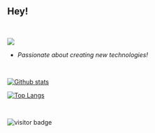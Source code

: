 ## Hey!
&nbsp;

<p>
  <img src="https://skillicons.dev/icons?i=c,linux" />
</p>

- *Passionate about creating new technologies!*

&nbsp;

<a href="#">![Github stats](https://github-readme-stats.vercel.app/api?username=pandfun&show_icons=true&count_private=true&theme=blueberry&hide_border=true)</a>

<a href="#">![Top Langs](https://github-readme-stats-lake-gamma.vercel.app/api/top-langs/?username=pandfun&layout=compact&theme=blueberry&count_private=true&hide_border=true&hide=Makefile,Roff)</a>

&nbsp;

![visitor badge](https://visitor-badge.laobi.icu/badge?page_id=pandfun.pandfun&left_text=Profile%20Views&format=true&right_color=blueviolet)

<!-- 

Custom Theme:

<a href="#">![Top Langs](https://github-readme-stats-lake-gamma.vercel.app/api/top-langs/?username=pandfun&layout=compact&title_color=fff&icon_color=79ff97&text_color=9f9f9f&bg_color=151515&count_private=true&hide_border=true)</a>
  
<a href="#">![Github stats](https://github-readme-stats.vercel.app/api?username=pandfun&show_icons=true&count_private=true&title_color=fff&icon_color=79ff97&text_color=9f9f9f&bg_color=151515&hide_border=true)</a> 



Blueberry Theme:

<a href="#">![Github stats](https://github-readme-stats.vercel.app/api?username=pandfun&show_icons=true&count_private=true&theme=blueberry&hide_border=true)</a>

<a href="#">![Top Langs](https://github-readme-stats-lake-gamma.vercel.app/api/top-langs/?username=pandfun&layout=compact&theme=blueberry&count_private=true&hide_border=true&hide=Makefile,Roff)</a>


Ayu Dark:

<a href="#">![Github stats](https://github-readme-stats.vercel.app/api?username=pandfun&show_icons=true&count_private=true&theme=ayu-mirage&hide_border=true)</a>

<a href="#">![Top Langs](https://github-readme-stats-lake-gamma.vercel.app/api/top-langs/?username=pandfun&layout=compact&theme=ayu-mirage&count_private=true&hide_border=true&hide=Makefile,Roff)</a>


-->
